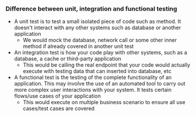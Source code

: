 ### Difference between unit, integration and functional testing
- A unit test is to test a small isolated piece of code such as method. It doesn't interact with any other systems such as database or another application
	- We would mock the database, network call or some other inner method if already covered in another unit test
- An integration test is how your code play with other systems, such as a database, a cache or third-party application
	- This would be calling the real endpoint that your code would actually execute with testing data that can inserted into database, etc
- A functional test is the testing of the complete functionality of an application. This may involve the use of an automated tool to carry out more complex user interactions with your system. It tests certain flows/use cases of your application
	- This would execute on multiple business scenario to ensure all use cases/test cases are covered
<!--stackedit_data:
eyJoaXN0b3J5IjpbLTQxMTkxMTc1OV19
-->